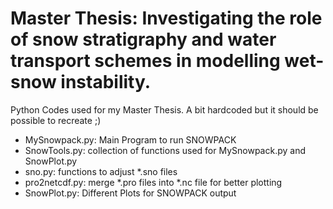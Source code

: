 # Master Thesis: Investigating the role of snow stratigraphy and water transport schemes in modelling wet-snow instability.

Python Codes used for my Master Thesis. 
A bit hardcoded but it should be possible to recreate ;)

- MySnowpack.py: Main Program to run SNOWPACK
- SnowTools.py: collection of functions used for MySnowpack.py and SnowPlot.py
- sno.py: functions to adjust *.sno files
- pro2netcdf.py: merge *.pro files into *.nc file for better plotting
- SnowPlot.py: Different Plots for SNOWPACK output
